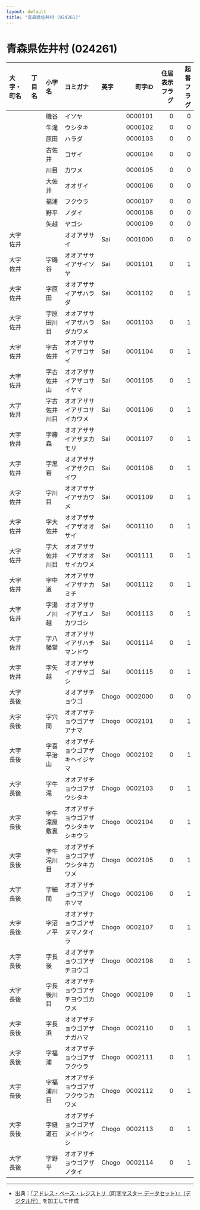 ```yaml
---
layout: default
title: "青森県佐井村 (024261)"
---
```


# 青森県佐井村 (024261)

| 大字・町名 | 丁目名 | 小字名 | ヨミガナ | 英字 | 町字ID | 住居表示フラグ | 起番フラグ |
|:--------|:------|:------|:-----------------|:---------------------|--------:|----------:|--------:|
|  |  | 磯谷 | イソヤ |  | 0000101 | 0 | 0 |
|  |  | 牛滝 | ウシタキ |  | 0000102 | 0 | 0 |
|  |  | 原田 | ハラダ |  | 0000103 | 0 | 0 |
|  |  | 古佐井 | コザイ |  | 0000104 | 0 | 0 |
|  |  | 川目 | カワメ |  | 0000105 | 0 | 0 |
|  |  | 大佐井 | オオザイ |  | 0000106 | 0 | 0 |
|  |  | 福浦 | フクウラ |  | 0000107 | 0 | 0 |
|  |  | 野平 | ノダイ |  | 0000108 | 0 | 0 |
|  |  | 矢越 | ヤゴシ |  | 0000109 | 0 | 0 |
| 大字佐井 |  |  | オオアザサイ | Sai | 0001000 | 0 | 0 |
| 大字佐井 |  | 字磯谷 | オオアザサイアザイソヤ | Sai | 0001101 | 0 | 1 |
| 大字佐井 |  | 字原田 | オオアザサイアザハラダ | Sai | 0001102 | 0 | 1 |
| 大字佐井 |  | 字原田川目 | オオアザサイアザハラダカワメ | Sai | 0001103 | 0 | 1 |
| 大字佐井 |  | 字古佐井 | オオアザサイアザコサイ | Sai | 0001104 | 0 | 1 |
| 大字佐井 |  | 字古佐井山 | オオアザサイアザコサイヤマ | Sai | 0001105 | 0 | 1 |
| 大字佐井 |  | 字古佐井川目 | オオアザサイアザコサイカワメ | Sai | 0001106 | 0 | 1 |
| 大字佐井 |  | 字糠森 | オオアザサイアザヌカモリ | Sai | 0001107 | 0 | 1 |
| 大字佐井 |  | 字黒岩 | オオアザサイアザクロイワ | Sai | 0001108 | 0 | 1 |
| 大字佐井 |  | 字川目 | オオアザサイアザカワメ | Sai | 0001109 | 0 | 1 |
| 大字佐井 |  | 字大佐井 | オオアザサイアザオオサイ | Sai | 0001110 | 0 | 1 |
| 大字佐井 |  | 字大佐井川目 | オオアザサイアザオオサイカワメ | Sai | 0001111 | 0 | 1 |
| 大字佐井 |  | 字中道 | オオアザサイアザナカミチ | Sai | 0001112 | 0 | 1 |
| 大字佐井 |  | 字湯ノ川越 | オオアザサイアザユノカワゴシ | Sai | 0001113 | 0 | 1 |
| 大字佐井 |  | 字八幡堂 | オオアザサイアザハチマンドウ | Sai | 0001114 | 0 | 1 |
| 大字佐井 |  | 字矢越 | オオアザサイアザヤゴシ | Sai | 0001115 | 0 | 1 |
| 大字長後 |  |  | オオアザチョウゴ | Chogo | 0002000 | 0 | 0 |
| 大字長後 |  | 字穴間 | オオアザチョウゴアザアナマ | Chogo | 0002101 | 0 | 1 |
| 大字長後 |  | 字喜平治山 | オオアザチョウゴアザキヘイジヤマ | Chogo | 0002102 | 0 | 1 |
| 大字長後 |  | 字牛滝 | オオアザチョウゴアザウシタキ | Chogo | 0002103 | 0 | 1 |
| 大字長後 |  | 字牛滝屋敷裏 | オオアザチョウゴアザウシタキヤシキウラ | Chogo | 0002104 | 0 | 1 |
| 大字長後 |  | 字牛滝川目 | オオアザチョウゴアザウシタキカワメ | Chogo | 0002105 | 0 | 1 |
| 大字長後 |  | 字細間 | オオアザチョウゴアザホソマ | Chogo | 0002106 | 0 | 1 |
| 大字長後 |  | 字沼ノ平 | オオアザチョウゴアザヌマノタイラ | Chogo | 0002107 | 0 | 1 |
| 大字長後 |  | 字長後 | オオアザチョウゴアザチヨウゴ | Chogo | 0002108 | 0 | 1 |
| 大字長後 |  | 字長後川目 | オオアザチョウゴアザチヨウゴカワメ | Chogo | 0002109 | 0 | 1 |
| 大字長後 |  | 字長浜 | オオアザチョウゴアザナガハマ | Chogo | 0002110 | 0 | 1 |
| 大字長後 |  | 字福浦 | オオアザチョウゴアザフクウラ | Chogo | 0002111 | 0 | 1 |
| 大字長後 |  | 字福浦川目 | オオアザチョウゴアザフクウラカワメ | Chogo | 0002112 | 0 | 1 |
| 大字長後 |  | 字縫道石 | オオアザチョウゴアザヌイドウイシ | Chogo | 0002113 | 0 | 1 |
| 大字長後 |  | 字野平 | オオアザチョウゴアザノタイ | Chogo | 0002114 | 0 | 1 |

---

- 出典：[「アドレス・ベース・レジストリ（町字マスター データセット）』（デジタル庁）](https://www.digital.go.jp/policies/base_registry_address/) を加工して作成